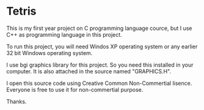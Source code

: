 Tetris
======

This is my first year project on C programming language cource, but I use C++ as programming language in this project.

To run this project, you will need Windos XP operating system or any earlier 32 bit Windows operating system.

I use bgi graphics library for this project. So you need this installed in your computer.
It is also attached in the source named "GRAPHICS.H".

I open this source code using Creative Common Non-Commertial lisence. Everyone is free to use it for non-commertial purpose. 

Thanks.
